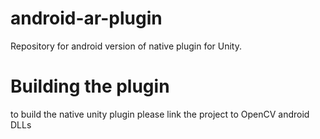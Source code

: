 # android-ar-plugin
Repository for android version of native plugin for Unity.

# Building the plugin
to build the native unity plugin please link the project to OpenCV android DLLs 